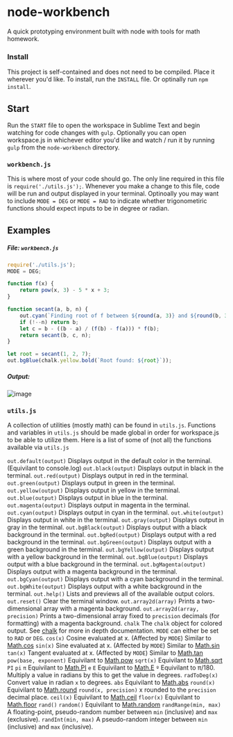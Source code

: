 # node-workbench
A quick prototyping environment built with node with tools for math homework.

### Install
This project is self-contained and does not need to be compiled. Place it wherever you'd like.
To install, run the `INSTALL` file.
Or optinally run `npm install`.

## Start
Run the `START` file to open the workspace in Sublime Text and begin watching for code changes with `gulp`.
Optionally you can open workspace.js in whichever editor you'd like and watch / run it by running `gulp`
from the `node-workbench` directory.

### `workbench.js`
This is where most of your code should go. The only line required in this file is `require('./utils.js');`.
Whenever you make a change to this file, code will be run and output displayed in your terminal.
Optinoally you may want to include `MODE = DEG` or `MODE = RAD` to indicate whether trigonometiric functions should expect inputs to be in degree or radian.

## Examples
##### File: `workbench.js`
```javascript
require('./utils.js');
MODE = DEG;

function f(x) {
    return pow(x, 3) - 5 * x + 3;
}

function secant(a, b, n) {
    out.cyan(`Finding root of f between ${round(a, 3)} and ${round(b, 3)}.`);
    if (!--n) return b;
    let c = b - ((b - a) / (f(b) - f(a))) * f(b);
    return secant(b, c, n);
}

let root = secant(1, 2, 7);
out.bgBlue(chalk.yellow.bold(`Root found: ${root}`));
```
##### Output: 

![image](https://cloud.githubusercontent.com/assets/1683528/20647546/b2b631c8-b44b-11e6-8710-d3b3bf7a22e7.png)

### `utils.js`
A collection of utilities (mostly math) can be found in `utils.js`.
Functions and variables in `utils.js` should be made global in order for workspace.js to be able to utilize them.
Here is a list of some of (not all) the functions available via `utils.js`


`out.default(output)` Displays output in the default color in the terminal. (Equivilant to console.log)
`out.black(output)` Displays output in black in the terminal.
`out.red(output)` Displays output in red in the terminal.
`out.green(output)` Displays output in green in the terminal.
`out.yellow(output)` Displays output in yellow in the terminal.
`out.blue(output)` Displays output in blue in the terminal.
`out.magenta(output)` Displays output in magenta in the terminal.
`out.cyan(output)` Displays output in cyan in the terminal.
`out.white(output)` Displays output in white in the terminal.
`out.gray(output)` Displays output in gray in the terminal.
`out.bgBlack(output)` Displays output with a black background in the terminal.
`out.bgRed(output)` Displays output with a red background in the terminal.
`out.bgGreen(output)` Displays output with a green background in the terminal.
`out.bgYellow(output)` Displays output with a yellow background in the terminal.
`out.bgBlue(output)` Displays output with a blue background in the terminal.
`out.bgMagenta(output)` Displays output with a magenta background in the terminal.
`out.bgCyan(output)` Displays output with a cyan background in the terminal.
`out.bgWhite(output)` Displays output with a white background in the terminal.
`out.help()` Lists and previews all of the available output colors.
`out.reset()` Clear the terminal window.
`out.array2d(array)` Prints a two-dimensional array with a magenta background.
`out.array2d(array, precision)` Prints a two-dimensional array fixed to `precision` decimals (for formatting) with a magenta background.
`chalk` The `chalk` object for colored output. See [chalk](https://github.com/chalk/chalk/blob/master/readme.md) for more in depth documentation.
`MODE` can either be set to `RAD` or `DEG`.
`cos(x)` Cosine evaluated at x. (Affected by `MODE`) Similar to [Math.cos](https://developer.mozilla.org/en-US/docs/Web/JavaScript/Reference/Global_Objects/Math/cos)
`sin(x)` Sine evaluated at x. (Affected by `MODE`) Similar to [Math.sin](https://developer.mozilla.org/en-US/docs/Web/JavaScript/Reference/Global_Objects/Math/sin)
`tan(x)` Tangent evaluated at x. (Affected by `MODE`) Similar to [Math.tan](https://developer.mozilla.org/en-US/docs/Web/JavaScript/Reference/Global_Objects/Math/tan)
`pow(base, exponent)` Equivilant to [Math.pow](https://developer.mozilla.org/en-US/docs/Web/JavaScript/Reference/Global_Objects/Math/pow)
`sqrt(x)` Equivilant to [Math.sqrt](https://developer.mozilla.org/en-US/docs/Web/JavaScript/Reference/Global_Objects/Math/sqrt)
`PI` `pi` `π` Equivilant to [Math.PI](https://developer.mozilla.org/en-US/docs/Web/JavaScript/Reference/Global_Objects/Math/PI)
`e` `E` Equivilant to [Math.E](https://developer.mozilla.org/en-US/docs/Web/JavaScript/Reference/Global_Objects/Math/E)
`º` Equivilant to π/180. Multiply a value in radians by this to get the value in degrees.
`radToDeg(x)` Convert value in radian `x` to degrees.
`abs` Equivilant to [Math.abs](https://developer.mozilla.org/en-US/docs/Web/JavaScript/Reference/Global_Objects/Math/abs)
`round(x)` Equivilant to [Math.round](https://developer.mozilla.org/en-US/docs/Web/JavaScript/Reference/Global_Objects/Math/round)
`round(x, precision)` x rounded to the `precision` decimal place.
`ceil(x)` Equivilant to [Math.ceil](https://developer.mozilla.org/en-US/docs/Web/JavaScript/Reference/Global_Objects/Math/ceil)
`floor(x)` Equivilant to [Math.floor](https://developer.mozilla.org/en-US/docs/Web/JavaScript/Reference/Global_Objects/Math/floor)
`rand()` `random()` Equivilant to [Math.random](https://developer.mozilla.org/en-US/docs/Web/JavaScript/Reference/Global_Objects/Math/random)
`randRange(min, max)` A floating-point, pseudo-random number between `min` (inclusive) and `max` (exclusive).
`randInt(min, max)` A pseudo-random integer between `min` (inclusive) and `max` (inclusive).
